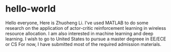 # hello-world
Hello everyone,
Here is Zhuoheng Li.
I've used MATLAB to do some research on the application of actor-critic reinforcement learning in wireless resource allocation.
I am also interested in machine learning and deep learning.
I wish to go to United States to pursue a master degreee in EE/ECE or CS
For now, I have submitted most of the required admission materials. 
